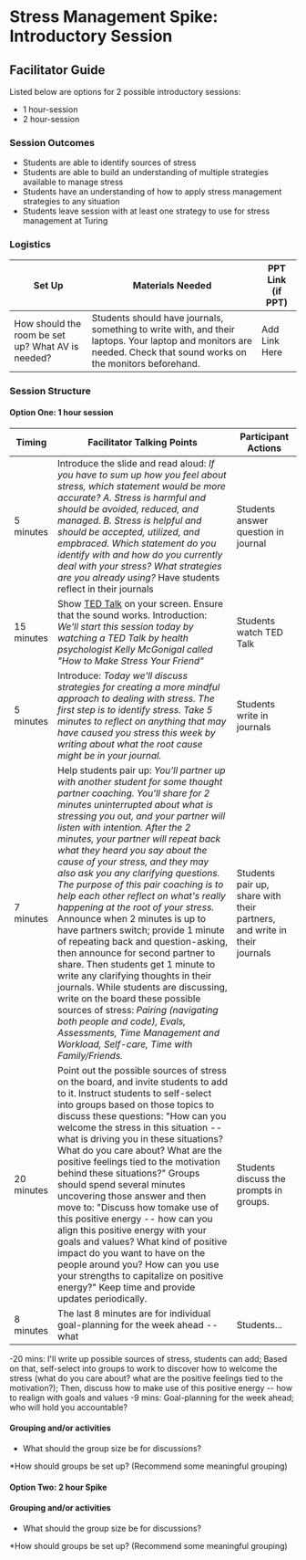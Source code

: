 # Stress Management Spike: Introductory Session
## Facilitator Guide

Listed below are options for 2 possible introductory sessions:

* 1 hour-session
* 2 hour-session

### Session Outcomes

* Students are able to identify sources of stress
* Students are able to build an understanding of multiple strategies available to manage stress
* Students have an understanding of how to apply stress management strategies to any situation
* Students leave session with at least one strategy to use for stress management at Turing

### Logistics

| Set Up | Materials Needed | PPT Link (if PPT)|
| ------ | ---------------- | ---------------- |
| How should the room be set up? What AV is needed? | Students should have journals, something to write with, and their laptops. Your laptop and monitors are needed. Check that sound works on the monitors beforehand. | Add Link Here |

### Session Structure

#### Option One: 1 hour session

| Timing        | Facilitator Talking Points           | Participant Actions  |
| ------------- | ------------- | ------------------------|
| 5 minutes | Introduce the slide and read aloud: *If you have to sum up how you feel about stress, which statement would be more accurate? A. Stress is harmful and should be avoided, reduced, and managed. B. Stress is helpful and should be accepted, utilized, and empbraced. Which statement do you identify with and how do you currently deal with your stress? What strategies are you already using?* Have students reflect in their journals | Students answer question in journal |
| 15 minutes | Show [TED Talk](http://www.ted.com/talks/kelly_mcgonigal_how_to_make_stress_your_friend?language=en) on your screen. Ensure that the sound works. Introduction: *We'll start this session today by watching a TED Talk by health psychologist Kelly McGonigal called "How to Make Stress Your Friend"* |  Students watch TED Talk |
| 5 minutes | Introduce: *Today we'll discuss strategies for creating a more mindful approach to dealing with stress. The first step is to identify stress. Take 5 minutes to reflect on anything that may have caused you stress this week by writing about what the root cause might be in your journal.* | Students write in journals |
| 7 minutes | Help students pair up: *You'll partner up with another student for some thought partner coaching. You'll share for 2 minutes uninterrupted about what is stressing you out, and your partner will listen with intention. After the 2 minutes, your partner will repeat back what they heard you say about the cause of your stress, and they may also ask you any clarifying questions. The purpose of this pair coaching is to help each other reflect on what's really happening at the root of your stress.* Announce when 2 minutes is up to have partners switch; provide 1 minute of repeating back and question-asking, then announce for second partner to share. Then students get 1 minute to write any clarifying thoughts in their journals. While students are discussing, write on the board these possible sources of stress: *Pairing (navigating both people and code), Evals, Assessments, Time Management and Workload, Self-care, Time with Family/Friends.* | Students pair up, share with their partners, and write in their journals |
| 20 minutes | Point out the possible sources of stress on the board, and invite students to add to it. Instruct students to self-select into groups based on those topics to discuss these questions: "How can you welcome the stress in this situation -- what is driving you in these situations? What do you care about? What are the positive feelings tied to the motivation behind these situations?" Groups should spend several minutes uncovering those answer and then move to: "Discuss how tomake use of this positive energy -- how can you align this positive energy with your goals and values? What kind of positive impact do you want to have on the people around you? How can you use your strengths to capitalize on positive energy?" Keep time and provide updates periodically. | Students discuss the prompts in groups. |
| 8 minutes | The last 8 minutes are for individual goal-planning for the week ahead -- what   |  Students... |


-20 mins: I'll write up possible sources of stress, students can add; Based on that, self-select into groups to work to discover how to welcome the stress (what do you care about? what are the positive feelings tied to the motivation?); Then, discuss how to make use of this positive energy -- how to realign with goals and values
-9 mins: Goal-planning for the week ahead; who will hold you accountable?



#### Grouping and/or activities
  
  * What should the group size be for discussions?
  
  
  *How should groups be set up? (Recommend some meaningful grouping)


#### Option Two: 2 hour Spike


#### Grouping and/or activities
  
  * What should the group size be for discussions?
  
  
  *How should groups be set up? (Recommend some meaningful grouping)
